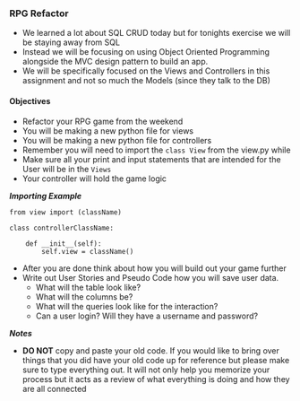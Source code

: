 ### RPG Refactor

* We learned a lot about SQL CRUD today but for tonights exercise we will be staying away from SQL
* Instead we will be focusing on using Object Oriented Programming alongside the MVC design pattern to build an app.
* We will be specifically focused on the Views and Controllers in this assignment and not so much the Models (since they talk to the DB)

#### Objectives

* Refactor your RPG game from the weekend
* You will be making a new python file for views
* You will be making a new python file for controllers
* Remember you will need to import the `class View` from the view.py while
* Make sure all your print and input statements that are intended for the User will be in the `Views`
* Your controller will hold the game logic

***Importing Example***

```
from view import (className)

class controllerClassName:
	
	def __init__(self):
		self.view = className()
```
* After you are done think about how you will build out your game further
* Write out User Stories and Pseudo Code how you will save user data. 
	* What will the table look like? 
	* What will the columns be? 
	* What will the queries look like for the interaction? 
	* Can a user login? Will they have a username and password?
	
***Notes***

* **DO NOT** copy and paste your old code. If you would like to bring over things that you did have your old code up for reference but please make sure to type everything out. It will not only help you memorize your process but it acts as a review of what everything is doing and how they are all connected
